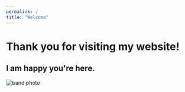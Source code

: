 ```yaml
---
permalink: /
title: "Welcome"
---
```

# Thank you for visiting my website!
## I am happy you're here.
![band photo](assets/images/TIDES_1:14:25_independent_USA-7.jpg)